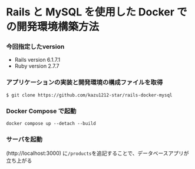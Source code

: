 # Rails と MySQL を使用した Docker での開発環境構築方法

### 今回指定したversion
- Rails version
  6.1.7.1
- Ruby version
  2.7.7
### アプリケーションの実装と開発環境の構成ファイルを取得
```
$ git clone https://github.com/kazu1212-star/rails-docker-mysql
```
### Docker Compose で起動
```
docker compose up --detach --build
```

### サーバを起動

(http://localhost:3000) に`/products`を追記することで、データベースアプリが立ち上がる
